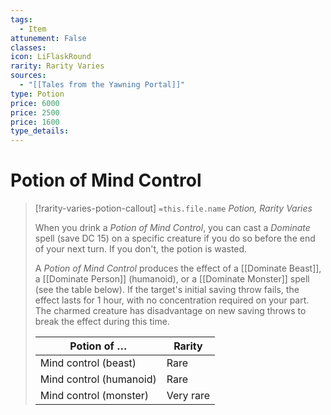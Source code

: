 ```yaml
---
tags:
  - Item
attunement: False
classes:
icon: LiFlaskRound
rarity: Rarity Varies
sources:
  - "[[Tales from the Yawning Portal]]"
type: Potion
price: 6000
price: 2500
price: 1600
type_details: 
---
```

# Potion of Mind Control
>[!rarity-varies-potion-callout] `=this.file.name`
>*Potion, Rarity Varies*
>
>When you drink a *Potion of Mind Control*, you can cast a *Dominate* spell (save DC 15) on a specific creature if you do so before the end of your next turn. If you don't, the potion is wasted.
>
>A *Potion of Mind Control* produces the effect of a [[Dominate Beast]], a [[Dominate Person]] (humanoid), or a [[Dominate Monster]] spell (see the table below). If the target's initial saving throw fails, the effect lasts for 1 hour, with no concentration required on your part. The charmed creature has disadvantage on new saving throws to break the effect during this time.
>
>
>
>| Potion of … | Rarity |
>| --- | --- |
>| Mind control (beast) | Rare |
>| Mind control (humanoid) | Rare |
>| Mind control (monster) | Very rare |
>
>

